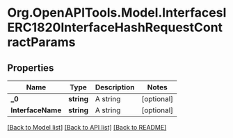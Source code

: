 # Org.OpenAPITools.Model.InterfacesIERC1820InterfaceHashRequestContractParams

## Properties

Name | Type | Description | Notes
------------ | ------------- | ------------- | -------------
**_0** | **string** | A string | [optional] 
**InterfaceName** | **string** | A string | [optional] 

[[Back to Model list]](../README.md#documentation-for-models) [[Back to API list]](../README.md#documentation-for-api-endpoints) [[Back to README]](../README.md)

